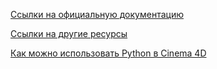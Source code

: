 [Ссылки на официальную документацию][1]

[Ссылки на другие ресурсы][2]

[Как можно использовать Python в Cinema 4D][3]


[1]: links.md "links"
[2]: other.md "other links"
[3]: how_use.md "other links"